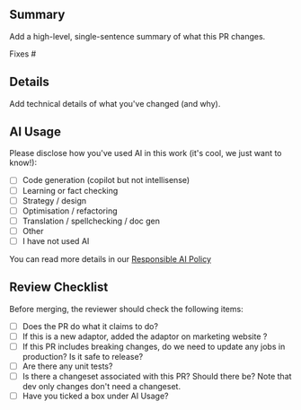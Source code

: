 ## Summary

Add a high-level, single-sentence summary of what this PR changes.

Fixes #

## Details

Add technical details of what you've changed (and why).

## AI Usage

Please disclose how you've used AI in this work (it's cool, we just want to
know!):

- [ ] Code generation (copilot but not intellisense)
- [ ] Learning or fact checking
- [ ] Strategy / design
- [ ] Optimisation / refactoring
- [ ] Translation / spellchecking / doc gen
- [ ] Other
- [ ] I have not used AI

You can read more details in our
[Responsible AI Policy](https://www.openfn.org/ai#pull-request-templates)

## Review Checklist

Before merging, the reviewer should check the following items:

- [ ] Does the PR do what it claims to do?
- [ ] If this is a new adaptor, added the adaptor on marketing website ?
- [ ] If this PR includes breaking changes, do we need to update any jobs in
      production? Is it safe to release?
- [ ] Are there any unit tests?
- [ ] Is there a changeset associated with this PR? Should there be? Note that
      dev only changes don't need a changeset.
- [ ] Have you ticked a box under AI Usage?
